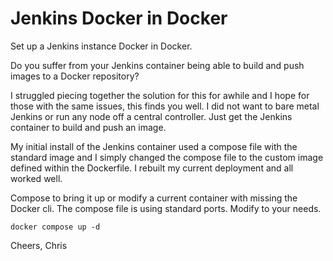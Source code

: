 # Jenkins Docker in Docker
Set up a Jenkins instance Docker in Docker.

Do you suffer from your Jenkins container being able to build and push images to a Docker repository?

I struggled piecing together the solution for this for awhile and I hope for those with the same issues, this finds you well. I did not want to bare metal Jenkins or run any node off a central controller. Just get the Jenkins container to build and push an image.

My initial install of the Jenkins container used a compose file with the standard image and I simply changed the compose file to the custom image defined within the Dockerfile. I rebuilt my current deployment and all worked well.

Compose to bring it up or modify a current container with missing the Docker cli. The compose file is using standard ports. Modify to your needs.

```
docker compose up -d
```

Cheers,
Chris

